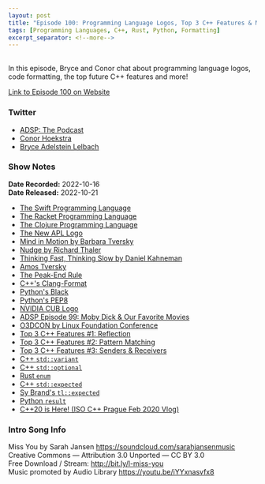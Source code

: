 ```yaml
---
layout: post
title: "Episode 100: Programming Language Logos, Top 3 C++ Features & More!"
tags: [Programming Languages, C++, Rust, Python, Formatting]
excerpt_separator: <!--more-->
---
```


<div id="buzzsprout-player-11542225"></div><script src="https://www.buzzsprout.com/1501960/11542225-episode-100-programming-language-logos-top-3-c-features-more.js?container_id=buzzsprout-player-11542225&player=small" type="text/javascript" charset="utf-8"></script>

<br>In this episode, Bryce and Conor chat about programming language logos, code formatting, the top future C++ features and more!
 
<!--more-->

[Link to Episode 100 on Website](https://adspthepodcast.com/2022/10/21/Episode-100.html)

### Twitter
 
* [ADSP: The Podcast](https://twitter.com/adspthepodcast) 
* [Conor Hoekstra](https://twitter.com/code_report)
* [Bryce Adelstein Lelbach](https://twitter.com/blelbach)

### Show Notes
 
**Date Recorded:** 2022-10-16 <br>
**Date Released:** 2022-10-21

* [The Swift Programming Language](https://docs.swift.org/swift-book/index.html)
* [The Racket Programming Language](https://racket-lang.org/)
* [The Clojure Programming Language](https://clojure.org/)
* [The New APL Logo](https://aplwiki.com/wiki/APL_logo)
* [Mind in Motion by Barbara Tversky](https://www.amazon.ca/Mind-Motion-Action-Shapes-Thought/dp/046509306X)
* [Nudge by Richard Thaler](https://www.amazon.ca/Nudge-Improving-Decisions-Health-Happiness/dp/014311526X)
* [Thinking Fast, Thinking Slow by Daniel Kahneman](https://www.amazon.ca/Thinking-Fast-and-Slow/dp/B071F5Y27V)
* [Amos Tversky](https://en.wikipedia.org/wiki/Amos_Tversky)
* [The Peak-End Rule](https://en.wikipedia.org/wiki/Peak%E2%80%93end_rule)
* [C++'s Clang-Format](https://clang.llvm.org/docs/ClangFormatStyleOptions.html)
* [Python's Black](https://pypi.org/project/black/)
* [Python's PEP8](https://peps.python.org/pep-0008/)
* [NVIDIA CUB Logo](https://repository-images.githubusercontent.com/8225159/68a74e00-557d-11eb-8f63-2cdf2ea55052)
* [ADSP Episode 99: Moby Dick & Our Favorite Movies](https://adspthepodcast.com/2022/10/14/Episode-99.html)
* [O3DCON by Linux Foundation Conference](https://events.linuxfoundation.org/o3dcon/)
* [Top 3 C++ Features #1: Reflection](https://en.cppreference.com/w/cpp/keyword/reflexpr)
* [Top 3 C++ Features #2: Pattern Matching](https://www.open-std.org/jtc1/sc22/wg21/docs/papers/2020/p1371r2.pdf)
* [Top 3 C++ Features #3: Senders & Receivers](https://www.open-std.org/jtc1/sc22/wg21/docs/papers/2022/p2300r5.html)
* [C++ `std::variant`](https://en.cppreference.com/w/cpp/utility/variant)
* [C++ `std::optional`](https://en.cppreference.com/w/cpp/utility/optional)
* [Rust `enum`](https://doc.rust-lang.org/rust-by-example/custom_types/enum.html)
* [C++ `std::expected`](https://en.cppreference.com/w/cpp/utility/expected)
* [Sy Brand's `tl::expected`](https://github.com/TartanLlama/expected)
* [Python `result`](https://pypi.org/project/result/)
* [C++20 is Here! (ISO C++ Prague Feb 2020 Vlog)](https://www.youtube.com/watch?v=AvPiGstxV_g)

### Intro Song Info
 
Miss You by Sarah Jansen https://soundcloud.com/sarahjansenmusic<br>
Creative Commons — Attribution 3.0 Unported — CC BY 3.0<br>
Free Download / Stream: http://bit.ly/l-miss-you<br>
Music promoted by Audio Library https://youtu.be/iYYxnasvfx8<br>
